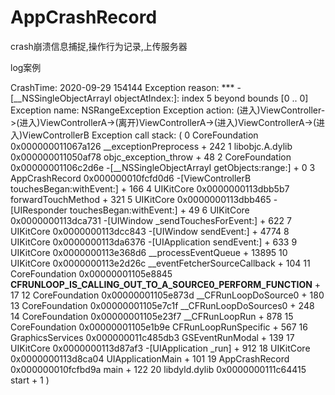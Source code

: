 # AppCrashRecord
crash崩溃信息捕捉,操作行为记录,上传服务器

log案例

CrashTime: 2020-09-29 154144
Exception reason: *** -[__NSSingleObjectArrayI objectAtIndex:]: index 5 beyond bounds [0 .. 0]
Exception name: NSRangeException
Exception action: (进入)ViewController->(进入)ViewControllerA->(离开)ViewControllerA->(进入)ViewControllerA->(进入)ViewControllerB
Exception call stack: (
    0   CoreFoundation                      0x000000011067a126 __exceptionPreprocess + 242
    1   libobjc.A.dylib                     0x000000011050af78 objc_exception_throw + 48
    2   CoreFoundation                      0x00000001106c2d6e -[__NSSingleObjectArrayI getObjects:range:] + 0
    3   AppCrashRecord                      0x000000010fcfd0d6 -[ViewControllerB touchesBegan:withEvent:] + 166
    4   UIKitCore                           0x0000000113dbb5b7 forwardTouchMethod + 321
    5   UIKitCore                           0x0000000113dbb465 -[UIResponder touchesBegan:withEvent:] + 49
    6   UIKitCore                           0x0000000113dca731 -[UIWindow _sendTouchesForEvent:] + 622
    7   UIKitCore                           0x0000000113dcc843 -[UIWindow sendEvent:] + 4774
    8   UIKitCore                           0x0000000113da6376 -[UIApplication sendEvent:] + 633
    9   UIKitCore                           0x0000000113e368d6 __processEventQueue + 13895
    10  UIKitCore                           0x0000000113e2d26c __eventFetcherSourceCallback + 104
    11  CoreFoundation                      0x00000001105e8845 __CFRUNLOOP_IS_CALLING_OUT_TO_A_SOURCE0_PERFORM_FUNCTION__ + 17
    12  CoreFoundation                      0x00000001105e873d __CFRunLoopDoSource0 + 180
    13  CoreFoundation                      0x00000001105e7c1f __CFRunLoopDoSources0 + 248
    14  CoreFoundation                      0x00000001105e23f7 __CFRunLoopRun + 878
    15  CoreFoundation                      0x00000001105e1b9e CFRunLoopRunSpecific + 567
    16  GraphicsServices                    0x000000011c485db3 GSEventRunModal + 139
    17  UIKitCore                           0x0000000113d87af3 -[UIApplication _run] + 912
    18  UIKitCore                           0x0000000113d8ca04 UIApplicationMain + 101
    19  AppCrashRecord                      0x000000010fcfbd9a main + 122
    20  libdyld.dylib                       0x0000000111c64415 start + 1
)



